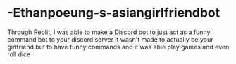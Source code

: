# -Ethanpoeung-s-asiangirlfriendbot
Through Replit, I was able to make a Discord bot to just act as a funny command bot to your discord server
it wasn't made to actually be your girlfriend but to have funny commands and it was able play games and even roll dice
